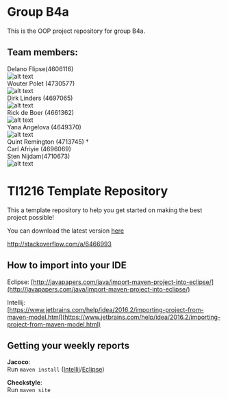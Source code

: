 # Group B4a
This is the OOP project repository for group B4a.

## Team members:
Delano Flipse(4606116)\
![alt text](https://github.com/delanoflipse/OOPP-B4a/blob/master/imgs/delano.png=200px)
\
Wouter Polet (4730577)\
![alt text](https://github.com/delanoflipse/OOPP-B4a/blob/master/imgs/Wouter.jpeg=200px)
\
Dirk Linders (4697065)\
![alt text](https://github.com/delanoflipse/OOPP-B4a/blob/master/imgs/dirk.png=200px)
\
Rick de Boer (4661362)\
![alt text](https://github.com/delanoflipse/OOPP-B4a/blob/master/imgs/Rick.jpg=200px)
\
Yana Angelova (4649370)\
![alt text](https://github.com/delanoflipse/OOPP-B4a/blob/master/imgs/Yana.png=200px)
\
Quint Remington (4713745) †\
Carl Afriyie (4696069)\
Sten Nijdam(4710673)\
![alt text](https://github.com/delanoflipse/OOPP-B4a/blob/master/imgs/sten.jpg=200px)

# TI1216 Template Repository

This a template repository to help you get started on making the best project possible!

You can download the latest version [here](https://github.com/SERG-Delft/TI1216/releases)

http://stackoverflow.com/a/6466993

## How to import into your IDE

Eclipse:
[http://javapapers.com/java/import-maven-project-into-eclipse/](http://javapapers.com/java/import-maven-project-into-eclipse/)

Intellij:  
[https://www.jetbrains.com/help/idea/2016.2/importing-project-from-maven-model.html](https://www.jetbrains.com/help/idea/2016.2/importing-project-from-maven-model.html)

## Getting your weekly reports

**Jacoco**:  
Run `maven install` ([Intellij](https://www.jetbrains.com/help/idea/2016.3/getting-started-with-maven.html#execute_maven_goal)/[Eclipse](http://imgur.com/a/6q7pV))

**Checkstyle**:  
Run `maven site`
